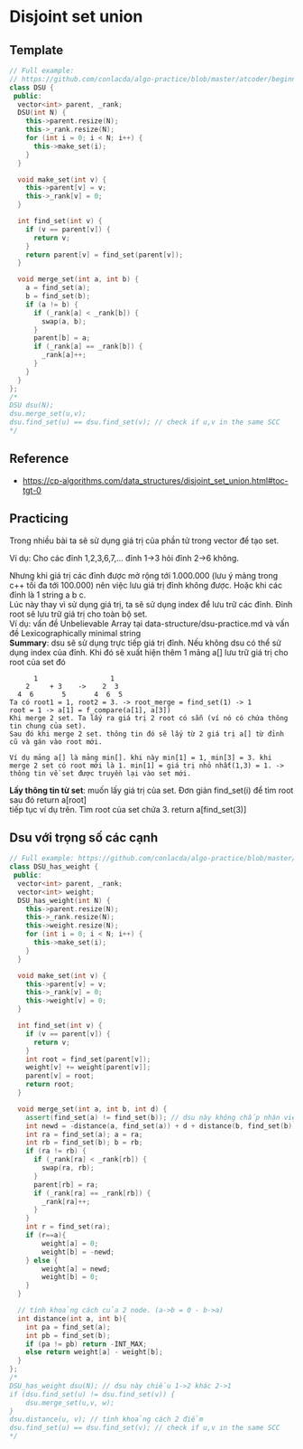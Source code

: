 # Disjoint set union

## Template

```c++
// Full example:
// https://github.com/conlacda/algo-practice/blob/master/atcoder/beginner-acl/disjoint-union-set.md
class DSU {
 public:
  vector<int> parent, _rank;
  DSU(int N) {
    this->parent.resize(N);
    this->_rank.resize(N);
    for (int i = 0; i < N; i++) {
      this->make_set(i);
    }
  }

  void make_set(int v) {
    this->parent[v] = v;
    this->_rank[v] = 0;
  }

  int find_set(int v) {
    if (v == parent[v]) {
      return v;
    }
    return parent[v] = find_set(parent[v]);
  }

  void merge_set(int a, int b) {
    a = find_set(a);
    b = find_set(b);
    if (a != b) {
      if (_rank[a] < _rank[b]) {
        swap(a, b);
      }
      parent[b] = a;
      if (_rank[a] == _rank[b]) {
        _rank[a]++;
      }
    }
  }
};
/*
DSU dsu(N);
dsu.merge_set(u,v);
dsu.find_set(u) == dsu.find_set(v); // check if u,v in the same SCC
*/
```

## Reference
* https://cp-algorithms.com/data_structures/disjoint_set_union.html#toc-tgt-0

## Practicing

Trong nhiều bài ta sẽ sử dụng giá trị của phần tử trong vector để tạo set.

Ví dụ:
Cho các đỉnh 1,2,3,6,7,... đỉnh 1->3 hỏi đỉnh 2->6 không.

Nhưng khi giá trị các đỉnh được mở rộng tới 1.000.000 (lưu ý mảng trong c++ tối đa tới 100.000) nên việc lưu giá trị đỉnh không được. Hoặc khi các đỉnh là 1 string a b c.  
Lúc này thay vì sử dụng giá trị, ta sẽ sử dụng index để lưu trữ các đỉnh. Đỉnh root sẽ lưu trữ giá trị cho toàn bộ set.  
Ví dụ: vấn đề Unbelievable Array tại data-structure/dsu-practice.md và vấn đề Lexicographically minimal string  
**Summary**: dsu sẽ sử dụng trực tiếp giá trị đỉnh. Nếu không dsu có thể sử dụng index của đỉnh. Khi đó sẽ xuất hiện thêm 1 mảng a[] lưu trữ giá trị cho root của set đó  

```
      1                  1
    2     + 3    ->    2  3
  4  6       5       4  6  5 
Ta có root1 = 1, root2 = 3. -> root_merge = find_set(1) -> 1
root = 1 -> a[1] = f_compare(a[1], a[3])
Khi merge 2 set. Ta lấy ra giá trị 2 root có sẵn (ví nó có chứa thông tin chung của set).
Sau đó khi merge 2 set. thông tin đó sẽ lấy từ 2 giá trị a[] từ đỉnh cũ và gán vào root mới.

Ví dụ mảng a[] là mảng min[]. khi này min[1] = 1, min[3] = 3. khi merge 2 set có root mới là 1. min[1] = giá trị nhỏ nhất(1,3) = 1. -> thông tin về set được truyền lại vào set mới. 
```

**Lấy thông tin từ set**: muốn lấy giá trị của set. Đơn giản find_set(i) để tìm root sau đó return a[root]   
tiếp tục ví dụ trên. Tìm root của set chứa 3. return a[find_set(3)]

## Dsu với trọng số các cạnh

```c++
// Full example: https://github.com/conlacda/algo-practice/blob/master/atcoder/beginner-acl/disjoint-union-set.md
class DSU_has_weight {
 public:
  vector<int> parent, _rank;
  vector<int> weight;
  DSU_has_weight(int N) {
    this->parent.resize(N);
    this->_rank.resize(N);
    this->weight.resize(N);
    for (int i = 0; i < N; i++) {
      this->make_set(i);
    }
  }

  void make_set(int v) {
    this->parent[v] = v;
    this->_rank[v] = 0;
    this->weight[v] = 0;
  }

  int find_set(int v) {
    if (v == parent[v]) {
      return v;
    }
    int root = find_set(parent[v]);
    weight[v] += weight[parent[v]];
    parent[v] = root;
    return root;
  }

  void merge_set(int a, int b, int d) {
    assert(find_set(a) != find_set(b)); // dsu này không chấp nhận việc merge 2 phần tử đã có rồi. nếu không sẽ làm hỏng trọng số khi có đường tròn vd 1 là root, 2->1=1 3->1=2 thì 2->3 tính được bằng distance(). Nếu có 2->3=x thêm vào sẽ lỗi.
    int newd = -distance(a, find_set(a)) + d + distance(b, find_set(b));
    int ra = find_set(a); a = ra;
    int rb = find_set(b); b = rb;
    if (ra != rb) {
      if (_rank[ra] < _rank[rb]) {
        swap(ra, rb);
      }
      parent[rb] = ra;
      if (_rank[ra] == _rank[rb]) {
        _rank[ra]++;
      }
    }
    int r = find_set(ra);
    if (r==a){
        weight[a] = 0;
        weight[b] = -newd;
    } else {
        weight[a] = newd;
        weight[b] = 0;
    }
  }

  // tính khoảng cách của 2 node. (a->b = 0 - b->a)
  int distance(int a, int b){
    int pa = find_set(a);
    int pb = find_set(b);
    if (pa != pb) return -INT_MAX;
    else return weight[a] - weight[b];
  }
};
/*
DSU_has_weight dsu(N); // dsu này chiều 1->2 khác 2->1
if (dsu.find_set(u) != dsu.find_set(v)) {
    dsu.merge_set(u,v, w); 
}
dsu.distance(u, v); // tính khoảng cách 2 điểm
dsu.find_set(u) == dsu.find_set(v); // check if u,v in the same SCC
*/
```